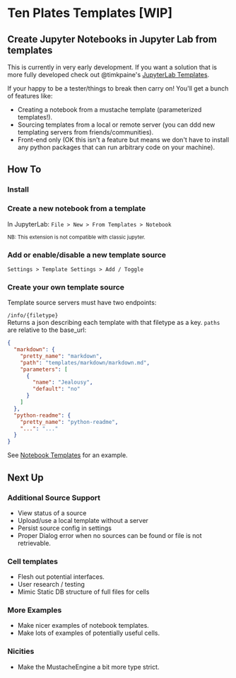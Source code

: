 # Ten Plates Templates [WIP]
## Create Jupyter Notebooks in Jupyter Lab from templates

This is currently in very early development. If you want a solution that is more fully developed check out @timkpaine's [JupyterLab Templates](https://github.com/timkpaine/jupyterlab_templates).

If your happy to be a tester/things to break then carry on! You'll get a bunch of features like:

- Creating a notebook from a mustache template (parameterized templates!).
- Sourcing templates from a local or remote server (you can ddd new templating servers from friends/communities).
- Front-end only (OK this isn't a feature but means we don't have to install any python packages that can run arbitrary code on your machine).

## How To
### Install


### Create a new notebook from a template

In JupyterLab:
`File > New > From Templates > Notebook`

<small>NB: This extension is not compatible with classic jupyter.</small>

### Add or enable/disable a new template source

`Settings > Template Settings > Add / Toggle`

### Create your own template source

Template source servers must have two endpoints:

`/info/{filetype}`  
Returns a json describing each template with that filetype as a key. `paths` are relative to the base\_url:

```json
{
  "markdown": {
    "pretty_name": "markdown",
    "path": "templates/markdown/markdown.md",
    "parameters": [
      {
        "name": "Jealousy",
        "default": "no"
      }
    ]
  },
  "python-readme": {
    "pretty_name": "python-readme",
    "...": "..."
  }
}
```

See [Notebook Templates](https://github.com/alexmorley/notebook_templates) for an example.


## Next Up

### Additional Source Support
- View status of a source
- Upload/use a local template without a server
- Persist source config in settings
- Proper Dialog error when no sources can be found or file is not retrievable.

### Cell templates
- Flesh out potential interfaces.
- User research / testing
- Mimic Static DB structure of full files for cells

### More Examples
- Make nicer examples of notebook templates.
- Make lots of examples of potentially useful cells.

### Nicities
- Make the MustacheEngine a bit more type strict.

